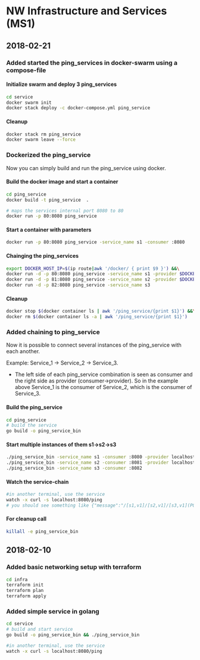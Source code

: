 # NW Infrastructure and Services (MS1)

## 2018-02-21

### Added started the ping_services in docker-swarm using a compose-file

#### Initialize swarm and deploy 3 ping_services

```bash
cd service
docker swarm init
docker stack deploy -c docker-compose.yml ping_service
```

#### Cleanup

```bash
docker stack rm ping_service
docker swarm leave --force
```

### Dockerized the ping_service

Now you can simply build and run the ping_service using docker.

#### Build the docker image and start a container

```bash
cd ping_service
docker build -t ping_service  .

# maps the services internal port 8080 to 80
docker run -p 80:8080 ping_service
```

#### Start a container with parameters

```bash
docker run -p 80:8080 ping_service -service_name s1 -consumer :8080
```

#### Chainging the ping_services

```bash
export DOCKER_HOST_IP=$(ip route|awk '/docker/ { print $9 }') &&\
docker run -d -p 80:8080 ping_service -service_name s1 -provider $DOCKER_HOST_IP:81 &&\
docker run -d -p 81:8080 ping_service -service_name s2 -provider $DOCKER_HOST_IP:82 &&\
docker run -d -p 82:8080 ping_service -service_name s3
```

#### Cleanup

```bash
docker stop $(docker container ls | awk '/ping_service/{print $1}') &&\
docker rm $(docker container ls -a | awk '/ping_service/{print $1}')
```

### Added chaining to ping_service

Now it is possible to connect several instances of the ping_service with each another.

Example: Service_1 -> Service_2 -> Service_3.

* The left side of each ping_service combination is seen as consumer and the right side as provider (consumer->provider). So in the example above Service_1 is the consumer of Service_2, which is the consumer of Service_3.

#### Build the ping_service

```bash
cd ping_service
# build the service
go build -o ping_service_bin
```

#### Start multiple instances of them s1->s2->s3

```bash
./ping_service_bin -service_name s1 -consumer :8080 -provider localhost:8081 & \
./ping_service_bin -service_name s2 -consumer :8081 -provider localhost:8082 & \
./ping_service_bin -service_name s3 -consumer :8082
```

#### Watch the service-chain

```bash
#in another terminal, use the service
watch -x curl -s localhost:8080/ping
# you should see something like {"message":"/[s1,v1]/[s2,v1]/[s3,v1](PONG)","name":"s1","version":"v1"}
```

#### For cleanup call

```bash
killall -e ping_service_bin
```

## 2018-02-10

### Added basic networking setup with terraform

```bash
cd infra
terraform init
terraform plan
terraform apply
```

### Added simple service in golang

```bash
cd service
# build and start service
go build -o ping_service_bin && ./ping_service_bin

#in another terminal, use the service
watch -x curl -s localhost:8080/ping
```
